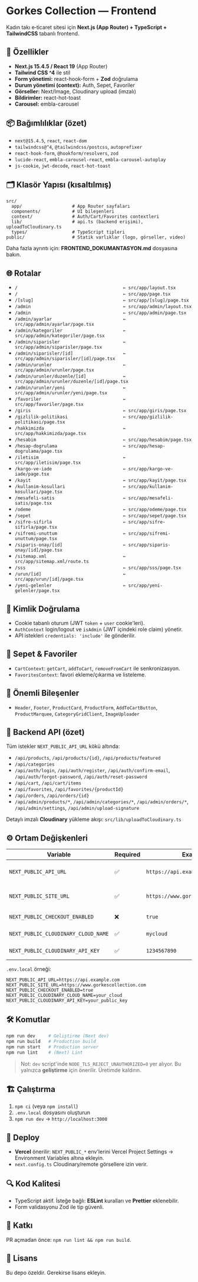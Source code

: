# Gorkes Collection — Frontend

Kadın takı e‑ticaret sitesi için **Next.js (App Router) + TypeScript + TailwindCSS** tabanlı frontend.

## 🚀 Özellikler
- **Next.js 15.4.5 / React 19** (App Router)
- **Tailwind CSS ^4** ile stil
- **Form yönetimi:** react-hook-form + **Zod** doğrulama
- **Durum yönetimi (context):** Auth, Sepet, Favoriler
- **Görseller:** Next/Image, Cloudinary upload (imzalı)
- **Bildirimler:** react-hot-toast
- **Carousel:** embla-carousel

## 📦 Bağımlılıklar (özet)
- `next@15.4.5`, `react`, `react-dom`
- `tailwindcss@^4`, `@tailwindcss/postcss`, `autoprefixer`
- `react-hook-form`, `@hookform/resolvers`, `zod`
- `lucide-react`, `embla-carousel-react`, `embla-carousel-autoplay`
- `js-cookie`, `jwt-decode`, `react-hot-toast`

## 🗂️ Klasör Yapısı (kısaltılmış)
```
src/
  app/                   # App Router sayfaları
  components/            # UI bileşenleri
  context/               # Auth/Cart/Favorites contextleri
  lib/                   # api.ts (backend erişimi), uploadToCloudinary.ts
  types/                 # TypeScript tipleri
public/                  # Statik varlıklar (logo, görseller, video)
```
Daha fazla ayrıntı için: **FRONTEND_DOKUMANTASYON.md** dosyasına bakın.

## 🌐 Rotalar
- `/                                        ← src/app/layout.tsx`
- `/                                        ← src/app/page.tsx`
- `/[slug]                                  ← src/app/[slug]/page.tsx`
- `/admin                                   ← src/app/admin/layout.tsx`
- `/admin                                   ← src/app/admin/page.tsx`
- `/admin/ayarlar                           ← src/app/admin/ayarlar/page.tsx`
- `/admin/kategoriler                       ← src/app/admin/kategoriler/page.tsx`
- `/admin/siparisler                        ← src/app/admin/siparisler/page.tsx`
- `/admin/siparisler/[id]                   ← src/app/admin/siparisler/[id]/page.tsx`
- `/admin/urunler                           ← src/app/admin/urunler/page.tsx`
- `/admin/urunler/duzenle/[id]              ← src/app/admin/urunler/duzenle/[id]/page.tsx`
- `/admin/urunler/yeni                      ← src/app/admin/urunler/yeni/page.tsx`
- `/favoriler                               ← src/app/favoriler/page.tsx`
- `/giris                                   ← src/app/giris/page.tsx`
- `/gizlilik-politikasi                     ← src/app/gizlilik-politikasi/page.tsx`
- `/hakkimizda                              ← src/app/hakkimizda/page.tsx`
- `/hesabim                                 ← src/app/hesabim/page.tsx`
- `/hesap-dogrulama                         ← src/app/hesap-dogrulama/page.tsx`
- `/iletisim                                ← src/app/iletisim/page.tsx`
- `/kargo-ve-iade                           ← src/app/kargo-ve-iade/page.tsx`
- `/kayit                                   ← src/app/kayit/page.tsx`
- `/kullanim-kosullari                      ← src/app/kullanim-kosullari/page.tsx`
- `/mesafeli-satis                          ← src/app/mesafeli-satis/page.tsx`
- `/odeme                                   ← src/app/odeme/page.tsx`
- `/sepet                                   ← src/app/sepet/page.tsx`
- `/sifre-sifirla                           ← src/app/sifre-sifirla/page.tsx`
- `/sifremi-unuttum                         ← src/app/sifremi-unuttum/page.tsx`
- `/siparis-onay/[id]                       ← src/app/siparis-onay/[id]/page.tsx`
- `/sitemap.xml                             ← src/app/sitemap.xml/route.ts`
- `/sss                                     ← src/app/sss/page.tsx`
- `/urun/[id]                               ← src/app/urun/[id]/page.tsx`
- `/yeni-gelenler                           ← src/app/yeni-gelenler/page.tsx`

## 🔐 Kimlik Doğrulama
- Cookie tabanlı oturum (JWT `token` + `user` cookie'leri).
- `AuthContext` login/logout ve `isAdmin` (JWT içindeki role claim) yönetir.
- API istekleri `credentials: 'include'` ile gönderilir.

## 🛒 Sepet & Favoriler
- `CartContext`: `getCart`, `addToCart`, `removeFromCart` ile senkronizasyon.
- `FavoritesContext`: favori ekleme/çıkarma ve listeleme.

## 🧩 Önemli Bileşenler
- `Header`, `Footer`, `ProductCard`, `ProductForm`, `AddToCartButton`, `ProductMarquee`, `CategoryGridClient`, `ImageUploader`

## 🔗 Backend API (özet)
Tüm istekler `NEXT_PUBLIC_API_URL` kökü altında:
- `/api/products`, `/api/products/{id}`, `/api/products/featured`
- `/api/categories`
- `/api/auth/login`, `/api/auth/register`, `/api/auth/confirm-email`, `/api/auth/forgot-password`, `/api/auth/reset-password`
- `/api/cart`, `/api/cart/items`
- `/api/favorites`, `/api/favorites/{productId}`
- `/api/orders`, `/api/orders/{id}`
- `/api/admin/products/*`, `/api/admin/categories/*`, `/api/admin/orders/*`, `/api/admin/settings`, `/api/admin/upload-signature`

Detaylı imzalı **Cloudinary** yükleme akışı: `src/lib/uploadToCloudinary.ts`

## ⚙️ Ortam Değişkenleri
| Variable | Required | Example | Purpose |
|---|---|---|---|
| `NEXT_PUBLIC_API_URL` | ✅ | `https://api.example.com` | Backend kök URL'si. Tüm `fetch` istekleri buradan yapılır. |
| `NEXT_PUBLIC_SITE_URL` | ✅ | `https://www.gorkescollection.com` | Canonical URL, yönlendirmeler/sitemap vb. için. |
| `NEXT_PUBLIC_CHECKOUT_ENABLED` | ❌ | `true` | Ödeme adımını aç/kapat (feature flag). |
| `NEXT_PUBLIC_CLOUDINARY_CLOUD_NAME` | ✅ | `mycloud` | Cloudinary yüklemeleri için cloud adı. |
| `NEXT_PUBLIC_CLOUDINARY_API_KEY` | ✅ | `1234567890` | İstemci tarafı upload için public API key. |

`.env.local` örneği:
```env
NEXT_PUBLIC_API_URL=https://api.example.com
NEXT_PUBLIC_SITE_URL=https://www.gorkescollection.com
NEXT_PUBLIC_CHECKOUT_ENABLED=true
NEXT_PUBLIC_CLOUDINARY_CLOUD_NAME=your_cloud
NEXT_PUBLIC_CLOUDINARY_API_KEY=your_public_key
```

## 🛠️ Komutlar
```bash
npm run dev     # Geliştirme (Next dev)
npm run build   # Production build
npm run start   # Production server
npm run lint    # (Next) Lint
```

> Not: `dev` script'inde `NODE_TLS_REJECT_UNAUTHORIZED=0` yer alıyor. Bu yalnızca **geliştirme** için önerilir. Üretimde kaldırın.

## 🏗️ Çalıştırma
1. `npm ci` (veya `npm install`)
2. `.env.local` dosyasını oluşturun
3. `npm run dev` → `http://localhost:3000`

## 🚢 Deploy
- **Vercel** önerilir: `NEXT_PUBLIC_*` env'lerini Vercel Project Settings → Environment Variables altına ekleyin.
- `next.config.ts` Cloudinary/remote görsellere izin verir.

## 🔍 Kod Kalitesi
- TypeScript aktif. İsteğe bağlı: **ESLint** kuralları ve **Prettier** eklenebilir.
- Form validasyonu Zod ile tip güvenli.

## 📝 Katkı
PR açmadan önce: `npm run lint && npm run build`.

## 📄 Lisans
Bu depo özeldir. Gerekirse lisans ekleyin.
